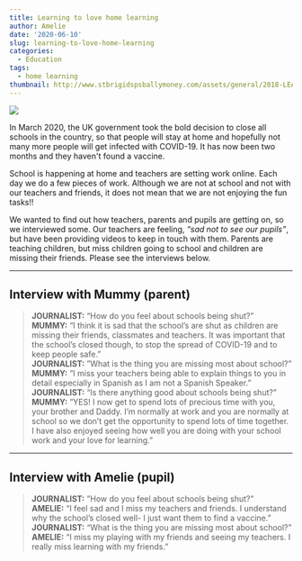 ```yaml
---
title: Learning to love home learning
author: Amelie
date: '2020-06-10'
slug: learning-to-love-home-learning
categories:
  - Education
tags:
  - home learning
thumbnail: http://www.stbrigidspsballymoney.com/assets/general/2018-LEARNING-AT-HOME/_floatImage/HOME-SCHOOL.JPG
---
```


![](http://www.stbrigidspsballymoney.com/assets/general/2018-LEARNING-AT-HOME/_floatImage/HOME-SCHOOL.JPG)

In March 2020, the UK government took the bold decision to close all schools in the country, so that people will stay at home and hopefully not many more people will get infected with COVID-19. It has now been two months and they haven't found a vaccine. 

School is happening at home and teachers are setting work online. Each day we do a few pieces of work. Although we are not at school and not with our teachers and friends, it does not mean that we are not enjoying the fun tasks!!

We wanted to find out how teachers, parents and pupils are getting on, so we interviewed some. Our teachers are feeling, *“sad not to see our pupils”*, but have been providing videos to keep in touch with them. Parents are teaching children, but miss children going to school and children are missing their friends. Please see the interviews below.

<hr>

## Interview with Mummy (parent)

> **JOURNALIST:** “How do you feel about schools being shut?”    
> **MUMMY:** “I think it is sad that the school’s are shut as children are missing their friends, classmates and teachers. It was important that the school’s closed though, to stop the spread of COVID-19 and to keep people safe.”    
> **JOURNALIST:** ”What is the thing you are missing most about school?”    
> **MUMMY:** ”I miss your teachers being able to explain things to you in detail especially in Spanish as I am not a Spanish Speaker.”    
> **JOURNALIST:** “Is there anything good about schools being shut?”    
> **MUMMY:** ”YES! I now get to spend lots of precious time with you, your brother and Daddy. I’m normally at work and you are normally at school so we don’t get the opportunity to spend lots of time together. I have also enjoyed seeing how well you are doing with your school work and your love for learning.”

<hr>

## Interview with Amelie (pupil)

> **JOURNALIST:** ”How do you feel about schools being shut?”    
> **AMELIE:**  “I feel sad and I miss my teachers and friends. I understand why the school’s closed well- I just want them to find a vaccine.”    
> **JOURNALIST:** “What is the thing you are missing most about school?”    
> **AMELIE:** “I miss my playing with my friends and seeing my teachers. I really miss learning with my friends.”

<br>
<br>